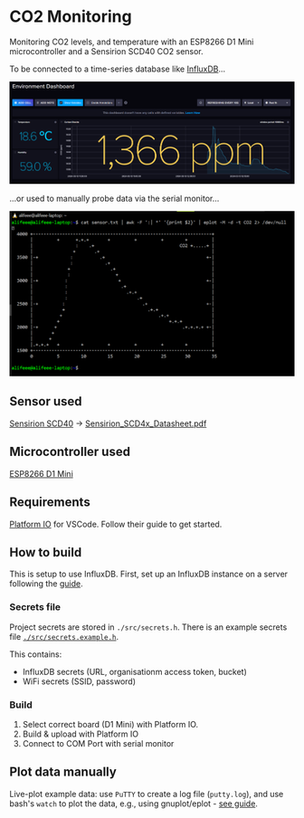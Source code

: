 # CO2 Monitoring

Monitoring CO2 levels, and temperature with an ESP8266 D1 Mini microcontroller and a Sensirion SCD40 CO2 sensor.

To be connected to a time-series database like [InfluxDB](https://docs.influxdata.com/influxdb/v2/install/)...

![Screenshot of InfluxDB dashboard, showing "1,366 ppm" of CO2, 18.6℃ temperature, and 59.0% humidity.](images/influxdb_dashboard.png)

...or used to manually probe data via the serial monitor...

![screenshot of graph of CO2 over time](images/CO2_plot.png)

## Sensor used

[Sensirion SCD40](https://developer.sensirion.com/products-support/scd4x-co2-sensor/) -> [Sensirion_SCD4x_Datasheet.pdf](./Sensirion_SCD4x_Datasheet.pdf)

## Microcontroller used

[ESP8266 D1 Mini](https://www.wemos.cc/en/latest/d1/d1_mini.html)

## Requirements

[Platform IO](https://platformio.org/) for VSCode. Follow their guide to get started.

## How to build

This is setup to use InfluxDB. First, set up an InfluxDB instance on a server following the [guide](https://docs.influxdata.com/influxdb/v2/install/).

### Secrets file

Project secrets are stored in `./src/secrets.h`. There is an example secrets file [`./src/secrets.example.h`](./src/secrets.example.h).

This contains:

- InfluxDB secrets (URL, organisationm access token, bucket)
- WiFi secrets (SSID, password)

### Build

1. Select correct board (D1 Mini) with Platform IO.
1. Build & upload with Platform IO
1. Connect to COM Port with serial monitor

## Plot data manually

Live-plot example data: use `PuTTY` to create a log file (`putty.log`), and use bash's `watch` to plot the data, e.g., using gnuplot/eplot - [see guide](https://gist.github.com/alifeee/2e1ea8ad5290a553316e715f658f1fd7).
